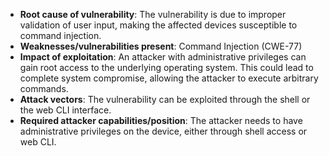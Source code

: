 - **Root cause of vulnerability**: The vulnerability is due to improper validation of user input, making the affected devices susceptible to command injection.
- **Weaknesses/vulnerabilities present**: Command Injection (CWE-77)
- **Impact of exploitation**: An attacker with administrative privileges can gain root access to the underlying operating system. This could lead to complete system compromise, allowing the attacker to execute arbitrary commands.
- **Attack vectors**: The vulnerability can be exploited through the shell or the web CLI interface.
- **Required attacker capabilities/position**: The attacker needs to have administrative privileges on the device, either through shell access or web CLI.